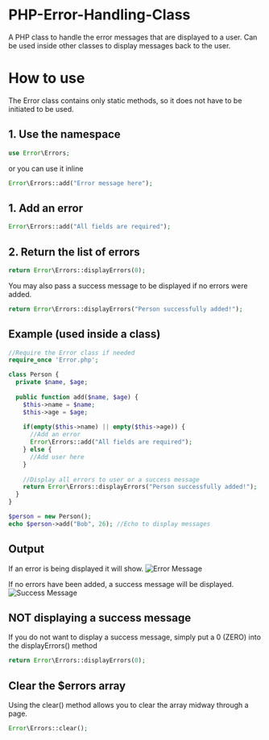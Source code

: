 # PHP-Error-Handling-Class
A PHP class to handle the error messages that are displayed to a user. Can be used inside other classes to display messages back to the user.

# How to use
The Error class contains only static methods, so it does not have to be initiated to be used.

## 1. Use the namespace
```PHP
use Error\Errors;
```
or you can use it inline
```PHP
Error\Errors::add("Error message here");
```

## 1. Add an error
```PHP
Error\Errors::add("All fields are required");
```

## 2. Return the list of errors
```PHP
return Error\Errors::displayErrors(0);
```

You may also pass a success message to be displayed if no errors were added.
```PHP
return Error\Errors::displayErrors("Person successfully added!");
```

## Example (used inside a class)
```PHP
//Require the Error class if needed
require_once 'Error.php';

class Person {
  private $name, $age;
  
  public function add($name, $age) {
    $this->name = $name;
    $this->age = $age;
    
    if(empty($this->name) || empty($this->age)) {
      //Add an error
      Error\Errors::add("All fields are required");
    } else {
      //Add user here
    }
    
    //Display all errors to user or a success message
    return Error\Errors::displayErrors("Person successfully added!");
  }
}
```

```PHP
$person = new Person();
echo $person->add("Bob", 26); //Echo to display messages
```

## Output
If an error is being displayed it will show.
![Error Message](http://i.imgur.com/ksh5y8Q.png)

If no errors have been added, a success message will be displayed.
![Success Message](http://i.imgur.com/yW0QyHu.png)

## NOT displaying a success message
If you do not want to display a success message, simply put a 0 (ZERO) into the displayErrors() method
```PHP
return Error\Errors::displayErrors(0);
```

## Clear the $errors array
Using the clear() method allows you to clear the array midway through a page.
```PHP
Error\Errors::clear();
```

